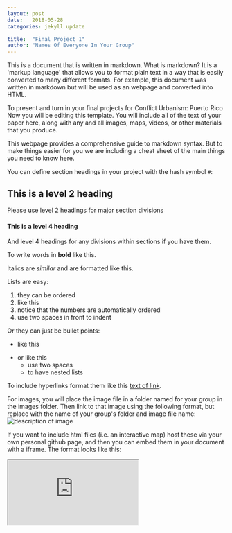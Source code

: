 ```yaml
---
layout: post
date:   2018-05-28
categories: jekyll update

title:  "Final Project 1"
author: "Names Of Everyone In Your Group"
---
```

This is a document that is written in markdown. What is markdown? It is a 'markup language' that allows you to format plain text in a way that is easily converted to many different formats. For example, this document was written in markdown but will be used as an webpage and converted into HTML.

To present and turn in your final projects for Conflict Urbanism: Puerto Rico Now you will be editing this template. You will include all of the text of your paper here, along with any and all images, maps, videos, or other materials that you produce.

This webpage provides a comprehensive guide to markdown syntax. But to make things easier for you we are including a cheat sheet of the main things you need to know here.

You can define section headings in your project with the hash symbol `#`:
## This is a level 2 heading
Please use level 2 headings for major section divisions
#### This is a level 4 heading
And level 4 headings for any divisions within sections if you have them.

To write words in **bold** like this.

Italics are *similar* and are formatted like this.

Lists are easy:
1. they can be ordered
1. like this
1. notice that the numbers are automatically ordered
  1. use two spaces in front to indent

Or they can just be bullet points:
- like this
* or like this
  - use two spaces
  - to have nested lists

To include hyperlinks format them like this [text of link](http://c4sr.columbia.edu/).

For images, you will place the image file in a folder named for your group in the images folder. Then link to that image using the following format, but replace with the name of your group's folder and image file name: ![description of image](/site0227/images/groupname2/test2.png)

If you want to include html files (i.e. an interactive map) host these via your own personal github page, and then you can embed them in your document with a iframe. The format looks like this:

<iframe src="https://api.mapbox.com/styles/v1/mapbox/satellite-v9.html?title=true&access_token=pk.eyJ1IjoibWFwYm94IiwiYSI6ImNpejY4NDg1bDA1cjYzM280NHJ5NzlvNDMifQ.d6e-nNyBDtmQCVwVNivz7A#2/0/0" width: 100%></iframe>
